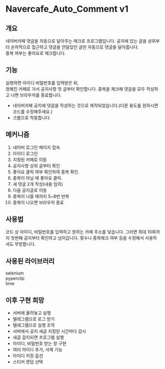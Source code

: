 # Navercafe_Auto_Comment v1

## 개요

네이버카페 댓글을 자동으로 달아주는 매크로 프로그램입니다.
공지에 있는 글을 상위부터 순차적으로 접근하고 댓글을 안달았던 글만 자동으로 댓글을 달아줍니다.  
중복 여부는 좋아요로 체크합니다.

## 기능

실행하면 아이디 비밀번호를 입력받은 뒤,  
정해진 카페로 가서 공지사항 첫 글부터 확인합니다.
중복을 체크해 댓글을 모두 작성하고 나면 브라우저를 종료합니다.

- 네이버카페 공지에 댓글을 작성하는 것으로 제작되었습니다.(다른 용도를 원하시면 코드를 수정해주세요.)
- 크롬으로 작동합니다.

## 메커니즘

1. 네이버 로그인 페이지 접속
2. 아이디 로그인
3. 지정된 카페로 이동
4. 공지사항 상위 글부터 확인
5. 좋아요 클릭 여부 확인하여 중복 확인.
6. 중복이 아닐 때 좋아요 클릭.
7. 새 댓글 2개 작성(내용 임의)
8. 다음 공지글로 이동
9. 중복이 나올 때까지 5~8번 반복
10. 중복이 나오면 브라우저 종료

## 사용법

코드 상 아이디, 비밀번호를 입력하고 원하는 카페 주소를 넣습니다.
그러면 최대 10회까지 첫번째 공지부터 확인하고 넘어갑니다.
횟수나 중복체크 여부 등을 수정해서 사용하셔도 무방합니다.

## 사용된 라이브러리

selenium  
pyperclip  
time

## 이후 구현 희망

- 서버에 올려놓고 실행
- 텔레그램으로 로그 받기
- 텔레그램으로 실행 조작
- 서버에서 공지 새글 지정된 시간마다 감시
- 새글 감지되면 프로그램 실행
- 아이디, 비밀번호 받는 창 구현
- 여러 아이디 추가, 삭제 기능
- 아이디 저장 옵션
- 스티커 랜덤 선택
